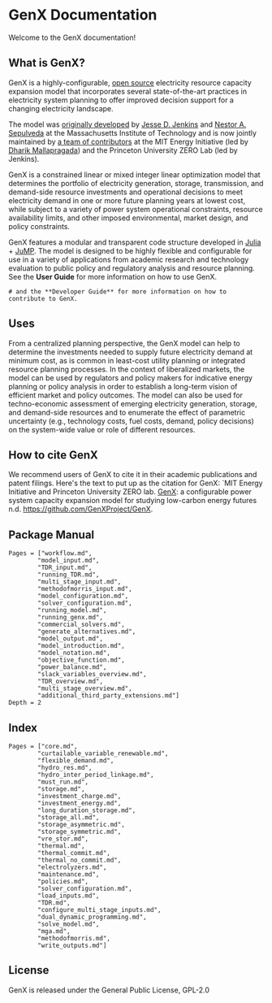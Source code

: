 # GenX Documentation
Welcome to the GenX documentation! 

## What is GenX?

GenX is a highly-configurable, [open source](https://github.com/GenXProject/GenX/blob/main/LICENSE) electricity resource capacity expansion model that incorporates several state-of-the-art practices in electricity system planning to offer improved decision support for a changing electricity landscape.

The model was [originally developed](https://energy.mit.edu/publication/enhanced-decision-support-changing-electricity-landscape/) by [Jesse D. Jenkins](https://mae.princeton.edu/people/faculty/jenkins) and [Nestor A. Sepulveda](https://energy.mit.edu/profile/nestor-sepulveda/) at the Massachusetts Institute of Technology and is now jointly maintained by [a team of contributors](https://energy.mit.edu/genx/#team) at the MIT Energy Initiative (led by [Dharik Mallapragada](https://mallapragada.mit.edu)) and the Princeton University ZERO Lab (led by Jenkins).

GenX is a constrained linear or mixed integer linear optimization model that determines the portfolio of electricity generation, storage, transmission, and demand-side resource investments and operational decisions to meet electricity demand in one or more future planning years at lowest cost, while subject to a variety of power system operational constraints, resource availability limits, and other imposed environmental, market design, and policy constraints.

GenX features a modular and transparent code structure developed in [Julia](http://julialang.org/) + [JuMP](http://jump.dev/). The model is designed to be highly flexible and configurable for use in a variety of applications from academic research and technology evaluation to public policy and regulatory analysis and resource planning. See the **User Guide** for more information on how to use GenX.
```@meta
# and the **Developer Guide** for more information on how to contribute to GenX.
```

## Uses

From a centralized planning perspective, the GenX model can help to determine the investments needed to supply future electricity demand at minimum cost, as is common in least-cost utility planning or integrated resource planning processes. In the context of liberalized markets, the model can be used by regulators and policy makers for indicative energy planning or policy analysis in order to establish a long-term vision of efficient market and policy outcomes. The model can also be used for techno-economic assessment of emerging electricity generation, storage, and demand-side resources and to enumerate the effect of parametric uncertainty (e.g., technology costs, fuel costs, demand, policy decisions) on the system-wide value or role of different resources.

## How to cite GenX

We recommend users of GenX to cite it in their academic publications and patent filings. Here's the text to put up as the citation for GenX:
`MIT Energy Initiative and Princeton University ZERO lab. [GenX](https://github.com/GenXProject/GenX): a configurable power system capacity expansion model for studying low-carbon energy futures n.d. https://github.com/GenXProject/GenX.

## Package Manual

```@contents
Pages = ["workflow.md",
        "model_input.md",
        "TDR_input.md",
        "running_TDR.md",
        "multi_stage_input.md",
        "methodofmorris_input.md",
        "model_configuration.md",
        "solver_configuration.md",
        "running_model.md",
        "running_genx.md",
        "commercial_solvers.md",
        "generate_alternatives.md",
        "model_output.md",
        "model_introduction.md",
        "model_notation.md",
        "objective_function.md",
        "power_balance.md",
        "slack_variables_overview.md",
        "TDR_overview.md",
        "multi_stage_overview.md",
        "additional_third_party_extensions.md"]
Depth = 2
``` 

## Index

```@index
Pages = ["core.md",
        "curtailable_variable_renewable.md",
        "flexible_demand.md",
        "hydro_res.md",
        "hydro_inter_period_linkage.md",
        "must_run.md",
        "storage.md",
        "investment_charge.md",
        "investment_energy.md",
        "long_duration_storage.md",
        "storage_all.md",
        "storage_asymmetric.md",
        "storage_symmetric.md",
        "vre_stor.md",
        "thermal.md",
        "thermal_commit.md",
        "thermal_no_commit.md",
        "electrolyzers.md",
        "maintenance.md",
        "policies.md",
        "solver_configuration.md",
        "load_inputs.md",
        "TDR.md",
        "configure_multi_stage_inputs.md",
        "dual_dynamic_programming.md",
        "solve_model.md",
        "mga.md",
        "methodofmorris.md",
        "write_outputs.md"]
```

## License

GenX is released under the General Public License, GPL-2.0
